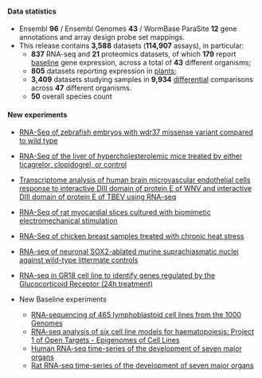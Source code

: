 #### Data statistics

- Ensembl **96** / Ensembl Genomes **43** / WormBase ParaSite **12** gene annotations and
  array design probe set mappings.   
- This release contains **3,588** datasets (**114,907** assays), in particular:            
  - **837** RNA-seq and **21** proteomics datasets, of which **179** report
    [baseline](https://www.ebi.ac.uk/gxa/baseline/experiments) gene expression, across a total of **43** different
    organisms;           
  - **805** datasets reporting expression in [plants](https://www.ebi.ac.uk/gxa/plant/experiments);               
  - **3,409** datasets studying samples in **9,934**
    [differential](https://www.ebi.ac.uk/gxa/help/index.html#differential-expression) comparisons across **47**
    different organisms.
  - **50** overall species count


#### New experiments

- [RNA-Seq of zebrafish embryos with wdr37 missense variant compared to wild type](https://www.ebi.ac.uk/gxa/experiments/E-MTAB-8029)
- [RNA-Seq of the liver of hypercholesterolemic mice treated by either ticagrelor, clopidogrel, or control](https://www.ebi.ac.uk/gxa/experiments/E-MTAB-8049)
- [Transcriptome analysis of human brain microvascular endothelial cells response to interactive DIII domain of protein E of WNV and interactive DIII domain of protein E of TBEV using RNA-seq](https://www.ebi.ac.uk/gxa/experiments/E-MTAB-8052)
- [RNA-Seq of rat myocardial slices cultured with biomimetic electromechanical stimulation](https://www.ebi.ac.uk/gxa/experiments/E-MTAB-7842)
- [RNA-Seq of chicken breast samples treated with chronic heat stress](https://www.ebi.ac.uk/gxa/experiments/E-MTAB-7479)
- [RNA-seq of neuronal SOX2-ablated murine suprachiasmatic nuclei against wild-type littermate controls](https://www.ebi.ac.uk/gxa/experiments/E-MTAB-7496)
- [RNA-seq in GR18 cell line to identify genes regulated by the Glucocorticoid Receptor (24h treatment)](https://www.ebi.ac.uk/gxa/experiments/E-MTAB-7745)

- New Baseline experiments      
  - [RNA-sequencing of 465 lymphoblastoid cell lines from the 1000 Genomes](https://www.ebi.ac.uk/gxa/experiments/E-GEUV-1)
  - [RNA-seq analysis of six cell line models for haematopoiesis: Project 1 of Open Targets - Epigenomes of Cell Lines](https://www.ebi.ac.uk/gxa/experiments/E-MTAB-4101)
  - [Human RNA-seq time-series of the development of seven major organs](https://www.ebi.ac.uk/gxa/experiments/E-MTAB-6814)
  - [Rat RNA-seq time-series of the development of seven major organs](https://www.ebi.ac.uk/gxa/experiments/E-MTAB-6811)


